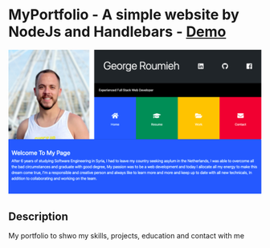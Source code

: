 # MyPortfolio - A simple website by NodeJs and Handlebars - <a href="https://portfolio-ggg.herokuapp.com/">Demo</a>

<img  src='./public/img/home.png' >



## Description

My portfolio to shwo my skills, projects, education and contact with me 



